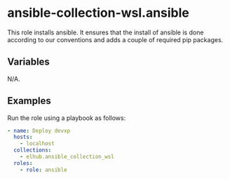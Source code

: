 # ansible-collection-wsl.ansible

This role installs ansible. It ensures that the install of ansible is done according to our conventions and adds
a couple of required pip packages.

## Variables

N/A.

## Examples

Run the role using a playbook as follows:

```yaml
- name: Deploy devxp
  hosts:
    - localhost
  collections:
    - elhub.ansible_collection_wsl
  roles:
    - role: ansible
```
